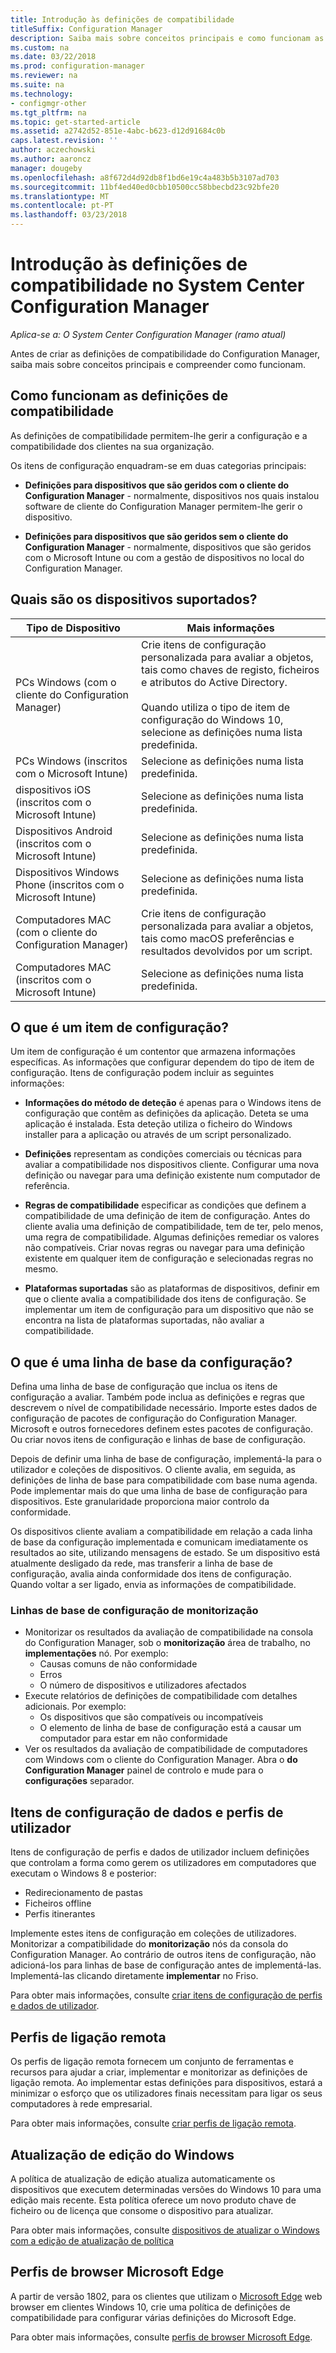 ```yaml
---
title: Introdução às definições de compatibilidade
titleSuffix: Configuration Manager
description: Saiba mais sobre conceitos principais e como funcionam as definições de compatibilidade
ms.custom: na
ms.date: 03/22/2018
ms.prod: configuration-manager
ms.reviewer: na
ms.suite: na
ms.technology:
- configmgr-other
ms.tgt_pltfrm: na
ms.topic: get-started-article
ms.assetid: a2742d52-851e-4abc-b623-d12d91684c0b
caps.latest.revision: ''
author: aczechowski
ms.author: aaroncz
manager: dougeby
ms.openlocfilehash: a8f672d4d92db8f1bd6e19c4a483b5b3107ad703
ms.sourcegitcommit: 11bf4ed40ed0cbb10500cc58bbecbd23c92bfe20
ms.translationtype: MT
ms.contentlocale: pt-PT
ms.lasthandoff: 03/23/2018
---
```

# <a name="get-started-with-compliance-settings-in-system-center-configuration-manager"></a>Introdução às definições de compatibilidade no System Center Configuration Manager

*Aplica-se a: O System Center Configuration Manager (ramo atual)*

Antes de criar as definições de compatibilidade do Configuration Manager, saiba mais sobre conceitos principais e compreender como funcionam.  



## <a name="how-compliance-settings-work"></a>Como funcionam as definições de compatibilidade  
 As definições de compatibilidade permitem-lhe gerir a configuração e a compatibilidade dos clientes na sua organização.  

 Os itens de configuração enquadram-se em duas categorias principais:  

-   **Definições para dispositivos que são geridos com o cliente do Configuration Manager** - normalmente, dispositivos nos quais instalou software de cliente do Configuration Manager permitem-lhe gerir o dispositivo.  

-   **Definições para dispositivos que são geridos sem o cliente do Configuration Manager** - normalmente, dispositivos que são geridos com o Microsoft Intune ou com a gestão de dispositivos no local do Configuration Manager.  



## <a name="what-devices-are-supported"></a>Quais são os dispositivos suportados?  

| Tipo de Dispositivo | Mais informações |  
|------------|----------------------|  
| PCs Windows (com o cliente do Configuration Manager) | Crie itens de configuração personalizada para avaliar a objetos, tais como chaves de registo, ficheiros e atributos do Active Directory.<br /><br /> Quando utiliza o tipo de item de configuração do Windows 10, selecione as definições numa lista predefinida. |  
| PCs Windows (inscritos com o Microsoft Intune) | Selecione as definições numa lista predefinida. |  
| dispositivos iOS (inscritos com o Microsoft Intune) | Selecione as definições numa lista predefinida. |  
| Dispositivos Android (inscritos com o Microsoft Intune) | Selecione as definições numa lista predefinida. |  
| Dispositivos Windows Phone (inscritos com o Microsoft Intune) | Selecione as definições numa lista predefinida. |  
| Computadores MAC (com o cliente do Configuration Manager) | Crie itens de configuração personalizada para avaliar a objetos, tais como macOS preferências e resultados devolvidos por um script. |  
| Computadores MAC (inscritos com o Microsoft Intune) | Selecione as definições numa lista predefinida. |  



## <a name="what-is-a-configuration-item"></a>O que é um item de configuração?  
 Um item de configuração é um contentor que armazena informações específicas. As informações que configurar dependem do tipo de item de configuração. Itens de configuração podem incluir as seguintes informações:

-   **Informações do método de deteção** é apenas para o Windows itens de configuração que contêm as definições da aplicação. Deteta se uma aplicação é instalada. Esta deteção utiliza o ficheiro do Windows installer para a aplicação ou através de um script personalizado.  

-   **Definições** representam as condições comerciais ou técnicas para avaliar a compatibilidade nos dispositivos cliente. Configurar uma nova definição ou navegar para uma definição existente num computador de referência.  

-   **Regras de compatibilidade** especificar as condições que definem a compatibilidade de uma definição de item de configuração. Antes do cliente avalia uma definição de compatibilidade, tem de ter, pelo menos, uma regra de compatibilidade. Algumas definições remediar os valores não compatíveis. Criar novas regras ou navegar para uma definição existente em qualquer item de configuração e selecionadas regras no mesmo.  

-   **Plataformas suportadas** são as plataformas de dispositivos, definir em que o cliente avalia a compatibilidade dos itens de configuração. Se implementar um item de configuração para um dispositivo que não se encontra na lista de plataformas suportadas, não avaliar a compatibilidade.  



## <a name="what-is-a-configuration-baseline"></a>O que é uma linha de base da configuração?  
 Defina uma linha de base de configuração que inclua os itens de configuração a avaliar. Também pode inclua as definições e regras que descrevem o nível de compatibilidade necessário. Importe estes dados de configuração de pacotes de configuração do Configuration Manager. Microsoft e outros fornecedores definem estes pacotes de configuração. Ou criar novos itens de configuração e linhas de base de configuração.  

 Depois de definir uma linha de base de configuração, implementá-la para o utilizador e coleções de dispositivos. O cliente avalia, em seguida, as definições de linha de base para compatibilidade com base numa agenda. Pode implementar mais do que uma linha de base de configuração para dispositivos. Este granularidade proporciona maior controlo da conformidade. 

 Os dispositivos cliente avaliam a compatibilidade em relação a cada linha de base da configuração implementada e comunicam imediatamente os resultados ao site, utilizando mensagens de estado. Se um dispositivo está atualmente desligado da rede, mas transferir a linha de base de configuração, avalia ainda conformidade dos itens de configuração. Quando voltar a ser ligado, envia as informações de compatibilidade.  

### <a name="monitoring-configuration-baselines"></a>Linhas de base de configuração de monitorização
- Monitorizar os resultados da avaliação de compatibilidade na consola do Configuration Manager, sob o **monitorização** área de trabalho, no **implementações** nó. Por exemplo:
    - Causas comuns de não conformidade
    - Erros
    - O número de dispositivos e utilizadores afectados
- Execute relatórios de definições de compatibilidade com detalhes adicionais. Por exemplo:
    - Os dispositivos que são compatíveis ou incompatíveis
    - O elemento de linha de base de configuração está a causar um computador para estar em não conformidade
- Ver os resultados da avaliação de compatibilidade de computadores com Windows com o cliente do Configuration Manager. Abra o **do Configuration Manager** painel de controlo e mude para o **configurações** separador.  



## <a name="user-data-and-profiles-configuration-items"></a>Itens de configuração de dados e perfis de utilizador  
 Itens de configuração de perfis e dados de utilizador incluem definições que controlam a forma como gerem os utilizadores em computadores que executam o Windows 8 e posterior:  
   - Redirecionamento de pastas
   - Ficheiros offline
   - Perfis itinerantes  

Implemente estes itens de configuração em coleções de utilizadores. Monitorizar a compatibilidade do **monitorização** nós da consola do Configuration Manager. Ao contrário de outros itens de configuração, não adicioná-los para linhas de base de configuração antes de implementá-las. Implementá-las clicando diretamente **implementar** no Friso.  

 Para obter mais informações, consulte [criar itens de configuração de perfis e dados de utilizador](/sccm/compliance/deploy-use/create-user-data-and-profiles-configuration-items).  



## <a name="remote-connection-profiles"></a>Perfis de ligação remota  
 Os perfis de ligação remota fornecem um conjunto de ferramentas e recursos para ajudar a criar, implementar e monitorizar as definições de ligação remota. Ao implementar estas definições para dispositivos, estará a minimizar o esforço que os utilizadores finais necessitam para ligar os seus computadores à rede empresarial.  

Para obter mais informações, consulte [criar perfis de ligação remota](/sccm/compliance/deploy-use/create-remote-connection-profiles).  



## <a name="windows-edition-upgrade"></a>Atualização de edição do Windows
A política de atualização de edição atualiza automaticamente os dispositivos que executem determinadas versões do Windows 10 para uma edição mais recente. Esta política oferece um novo produto chave de ficheiro ou de licença que consome o dispositivo para atualizar.

Para obter mais informações, consulte [dispositivos de atualizar o Windows com a edição de atualização de política](/sccm/compliance/deploy-use/upgrade-windows-version)



## <a name="microsoft-edge-browser-profiles"></a>Perfis de browser Microsoft Edge
<!-- 1357310 -->
A partir de versão 1802, para os clientes que utilizam o [Microsoft Edge](https://technet.microsoft.com/microsoft-edge/bb265256) web browser em clientes Windows 10, crie uma política de definições de compatibilidade para configurar várias definições do Microsoft Edge. 

Para obter mais informações, consulte [perfis de browser Microsoft Edge](/sccm/compliance/deploy-use/browser-profiles).

